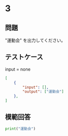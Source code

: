 # 3

## 問題

"運動会" を出力してください。

## テストケース
input = none
```json
[
	{
		"input": [],
		"output": ["運動会"]
  	},
]
```

## 模範回答
```python
print("運動会")
```
